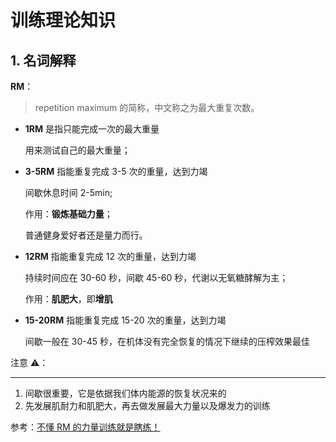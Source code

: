 # 训练理论知识

## 1. 名词解释

**RM**：

> repetition maximum 的简称，中文称之为最大重复次数。

- **1RM** 是指只能完成一次的最大重量

  用来测试自己的最大重量；

- **3-5RM** 指能重复完成 3-5 次的重量，达到力竭

  间歇休息时间 2-5min;

  作用：**锻炼基础力量**；

  普通健身爱好者还是量力而行。

- **12RM** 指能重复完成 12 次的重量，达到力竭

  持续时间应在 30-60 秒，间歇 45-60 秒，代谢以无氧糖酵解为主；

  作用：**肌肥大**，即**增肌**

- **15-20RM** 指能重复完成 15-20 次的重量，达到力竭

  间歇一般在 30-45 秒，在机体没有完全恢复的情况下继续的压榨效果最佳

注意 ⚠️：

---

1. 间歇很重要，它是依据我们体内能源的恢复状况来的
2. 先发展肌耐力和肌肥大，再去做发展最大力量以及爆发力的训练

参考：[不懂 RM 的力量训练就是瞎练！](https://zhuanlan.zhihu.com/p/41911352)
